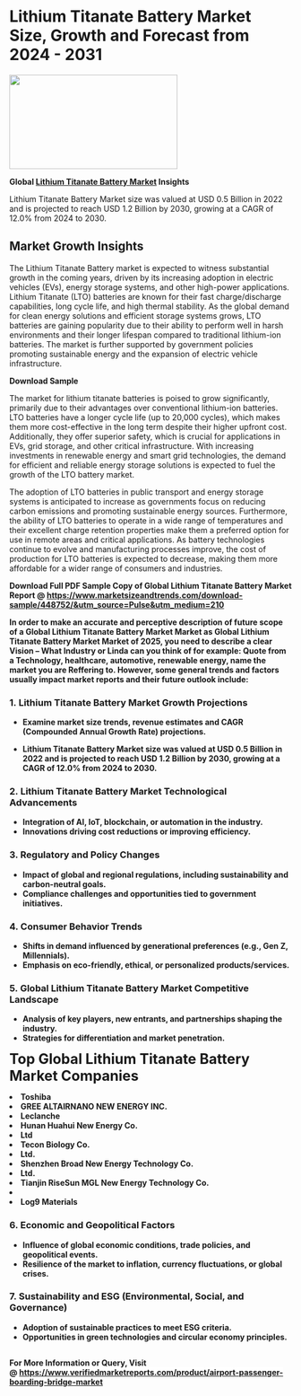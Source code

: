 <H1>Lithium Titanate Battery Market Size, Growth and Forecast from 2024 - 2031</H1><img class="aligncenter size-medium wp-image-584254" src="https://thirdeyenews.in/wp-content/uploads/2024/09/Global-Market-Research-300x168.jpeg" alt="" width="300" height="168" /><p><strong>Global&nbsp;<a href="https://www.marketsizeandtrends.com/download-sample/448752/&amp;utm_source=Pulse&amp;utm_medium=210">Lithium Titanate Battery Market</a> Insights</strong></p><p>Lithium Titanate Battery Market size was valued at USD 0.5 Billion in 2022 and is projected to reach USD 1.2 Billion by 2030, growing at a CAGR of 12.0% from 2024 to 2030.</p><p><h2>Market Growth Insights</h2> <p>The Lithium Titanate Battery market is expected to witness substantial growth in the coming years, driven by its increasing adoption in electric vehicles (EVs), energy storage systems, and other high-power applications. Lithium Titanate (LTO) batteries are known for their fast charge/discharge capabilities, long cycle life, and high thermal stability. As the global demand for clean energy solutions and efficient storage systems grows, LTO batteries are gaining popularity due to their ability to perform well in harsh environments and their longer lifespan compared to traditional lithium-ion batteries. The market is further supported by government policies promoting sustainable energy and the expansion of electric vehicle infrastructure.</p> <p><strong>Download Sample</strong></p> <p>The market for lithium titanate batteries is poised to grow significantly, primarily due to their advantages over conventional lithium-ion batteries. LTO batteries have a longer cycle life (up to 20,000 cycles), which makes them more cost-effective in the long term despite their higher upfront cost. Additionally, they offer superior safety, which is crucial for applications in EVs, grid storage, and other critical infrastructure. With increasing investments in renewable energy and smart grid technologies, the demand for efficient and reliable energy storage solutions is expected to fuel the growth of the LTO battery market.</p> <p>The adoption of LTO batteries in public transport and energy storage systems is anticipated to increase as governments focus on reducing carbon emissions and promoting sustainable energy sources. Furthermore, the ability of LTO batteries to operate in a wide range of temperatures and their excellent charge retention properties make them a preferred option for use in remote areas and critical applications. As battery technologies continue to evolve and manufacturing processes improve, the cost of production for LTO batteries is expected to decrease, making them more affordable for a wider range of consumers and industries.</p> <p><strong></p><p><span class=""><strong>Download Full PDF Sample Copy of Global Lithium Titanate Battery Market Report</strong> @ <a href="https://www.marketsizeandtrends.com/download-sample/448752/&amp;utm_source=Pulse&amp;utm_medium=210" target="_blank">https://www.marketsizeandtrends.com/download-sample/448752/&amp;utm_source=Pulse&amp;utm_medium=210</a></span></p><p>In order to make an accurate and perceptive description of future scope of a Global&nbsp;Lithium Titanate Battery Market Market as Global&nbsp;Lithium Titanate Battery Market Market of 2025, you need to describe a clear Vision &ndash; What Industry or Linda can you think of for example: Quote from a Technology, healthcare, automotive, renewable energy, name the market you are Reffering to. However, some general trends and factors usually impact market reports and their future outlook include:</p><h3>1.&nbsp;<strong>Lithium Titanate Battery Market Growth Projections</strong></h3><ul><li>Examine market size trends, revenue estimates and CAGR (Compounded Annual Growth Rate) projections.</li><li><p>Lithium Titanate Battery Market size was valued at USD 0.5 Billion in 2022 and is projected to reach USD 1.2 Billion by 2030, growing at a CAGR of 12.0% from 2024 to 2030.</p></li></ul><h3>2.&nbsp;<strong>Lithium Titanate Battery Market Technological Advancements</strong></h3><ul><li>Integration of AI, IoT, blockchain, or automation in the industry.</li><li>Innovations driving cost reductions or improving efficiency.</li></ul><h3>3.&nbsp;<strong>Regulatory and Policy Changes</strong></h3><ul><li>Impact of global and regional regulations, including sustainability and carbon-neutral goals.</li><li>Compliance challenges and opportunities tied to government initiatives.</li></ul><h3>4.&nbsp;<strong>Consumer Behavior Trends</strong></h3><ul><li>Shifts in demand influenced by generational preferences (e.g., Gen Z, Millennials).</li><li>Emphasis on eco-friendly, ethical, or personalized products/services.</li></ul><h3>5.&nbsp;<strong>Global Lithium Titanate Battery Market Competitive Landscape</strong></h3><ul><li>Analysis of key players, new entrants, and partnerships shaping the industry.</li><li>Strategies for differentiation and market penetration.</li></ul><p data-pm-slice="1 1 []"><span style="color: inherit; font-family: inherit; font-size: 25px;">Top Global Lithium Titanate Battery Market Companies</span></p><div class="" data-test-id=""><p><li>Toshiba</li><li> GREE ALTAIRNANO NEW ENERGY INC.</li><li> Leclanche</li><li> Hunan Huahui New Energy Co.</li><li>Ltd</li><li> Tecon Biology Co.</li><li>Ltd.</li><li> Shenzhen Broad New Energy Technology Co.</li><li>Ltd.</li><li> Tianjin RiseSun MGL New Energy Technology Co.</li><li></li><li> Log9 Materials</li></p></div><h3>6.&nbsp;<strong>Economic and Geopolitical Factors</strong></h3><ul><li>Influence of global economic conditions, trade policies, and geopolitical events.</li><li>Resilience of the market to inflation, currency fluctuations, or global crises.</li></ul><h3>7.&nbsp;<strong>Sustainability and ESG (Environmental, Social, and Governance)</strong></h3><ul><li>Adoption of sustainable practices to meet ESG criteria.</li><li>Opportunities in green technologies and circular economy principles.</li></ul><h2><strong style="font-size: 14px;">For More Information or Query, Visit @&nbsp;</strong><a style="background-color: #ffffff; font-size: 14px;" href="https://www.marketsizeandtrends.com/report/lithium-titanate-battery-market/" target="_blank">https://www.verifiedmarketreports.com/product/airport-passenger-boarding-bridge-market</a></h2>
